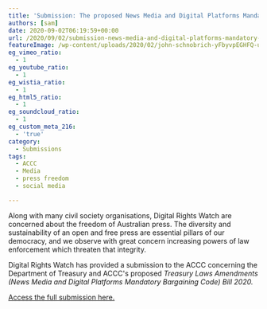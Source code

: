 ```yaml
---
title: 'Submission: The proposed News Media and Digital Platforms Mandatory Bargaining Code'
authors: [sam]
date: 2020-09-02T06:19:59+00:00
url: /2020/09/02/submission-news-media-and-digital-platforms-mandatory-bargaining-code/
featureImage: /wp-content/uploads/2020/02/john-schnobrich-yFbyvpEGHFQ-unsplash-scaled-1.jpg
eg_vimeo_ratio:
  - 1
eg_youtube_ratio:
  - 1
eg_wistia_ratio:
  - 1
eg_html5_ratio:
  - 1
eg_soundcloud_ratio:
  - 1
eg_custom_meta_216:
  - 'true'
category:
  - Submissions
tags:
  - ACCC
  - Media
  - press freedom
  - social media

---
```

Along with many civil society organisations, Digital Rights Watch are concerned about the freedom of Australian press. The diversity and sustainability of an open and free press are essential pillars of our democracy, and we observe with great concern increasing powers of law enforcement which threaten that integrity.

Digital Rights Watch has provided a submission to the ACCC concerning the Department of Treasury and ACCC's proposed _Treasury Laws Amendments (News Media and Digital Platforms Mandatory Bargaining Code) Bill 2020._

[Access the full submission here.][1]

 [1]: /wp-content/uploads/2020/09/Submission_-Treasury-Laws-Amendment-News-Media-and-Digital-Platforms-Mandatory-Bargaining-Code-Bill-2020.pdf
